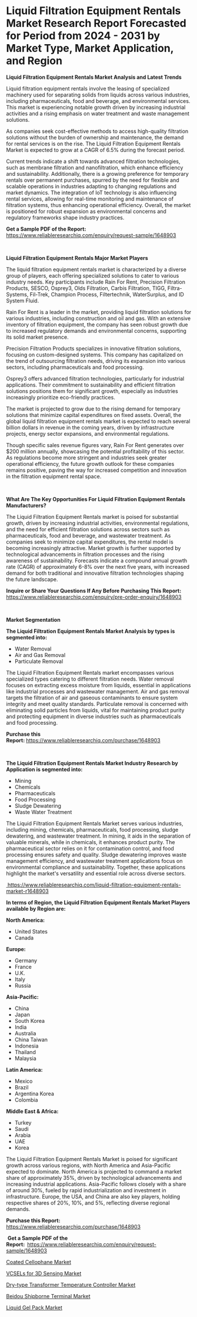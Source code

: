 <p><h1>Liquid Filtration Equipment Rentals Market Research Report Forecasted for Period from 2024 -  2031 by Market Type, Market Application, and Region</h1></p><p><strong>Liquid Filtration Equipment Rentals Market Analysis and Latest Trends</strong></p>
<p><p>Liquid filtration equipment rentals involve the leasing of specialized machinery used for separating solids from liquids across various industries, including pharmaceuticals, food and beverage, and environmental services. This market is experiencing notable growth driven by increasing industrial activities and a rising emphasis on water treatment and waste management solutions. </p><p>As companies seek cost-effective methods to access high-quality filtration solutions without the burden of ownership and maintenance, the demand for rental services is on the rise. The Liquid Filtration Equipment Rentals Market is expected to grow at a CAGR of 6.5% during the forecast period. </p><p>Current trends indicate a shift towards advanced filtration technologies, such as membrane filtration and nanofiltration, which enhance efficiency and sustainability. Additionally, there is a growing preference for temporary rentals over permanent purchases, spurred by the need for flexible and scalable operations in industries adapting to changing regulations and market dynamics. The integration of IoT technology is also influencing rental services, allowing for real-time monitoring and maintenance of filtration systems, thus enhancing operational efficiency. Overall, the market is positioned for robust expansion as environmental concerns and regulatory frameworks shape industry practices.</p></p>
<p><strong>Get a Sample PDF of the Report:&nbsp;</strong> <a href="https://www.reliableresearchiq.com/enquiry/request-sample/1648903?utm_campaign=99&utm_medium=2&utm_source=Github&utm_content=ia&utm_term=15102024&utm_id=liquid-filtration-equipment-rentals">https://www.reliableresearchiq.com/enquiry/request-sample/1648903</a></p>
<p>&nbsp;</p>
<p><strong>Liquid Filtration Equipment Rentals Major Market Players</strong></p>
<p><p>The liquid filtration equipment rentals market is characterized by a diverse group of players, each offering specialized solutions to cater to various industry needs. Key participants include Rain For Rent, Precision Filtration Products, SESCO, Osprey3, Olds Filtration, Carbis Filtration, TIGG, Filtra-Systems, Fil-Trek, Champion Process, Filtertechnik, WaterSurplus, and ID System Fluid.</p><p>Rain For Rent is a leader in the market, providing liquid filtration solutions for various industries, including construction and oil and gas. With an extensive inventory of filtration equipment, the company has seen robust growth due to increased regulatory demands and environmental concerns, supporting its solid market presence.</p><p>Precision Filtration Products specializes in innovative filtration solutions, focusing on custom-designed systems. This company has capitalized on the trend of outsourcing filtration needs, driving its expansion into various sectors, including pharmaceuticals and food processing.</p><p>Osprey3 offers advanced filtration technologies, particularly for industrial applications. Their commitment to sustainability and efficient filtration solutions positions them for significant growth, especially as industries increasingly prioritize eco-friendly practices.</p><p>The market is projected to grow due to the rising demand for temporary solutions that minimize capital expenditures on fixed assets. Overall, the global liquid filtration equipment rentals market is expected to reach several billion dollars in revenue in the coming years, driven by infrastructure projects, energy sector expansions, and environmental regulations.</p><p>Though specific sales revenue figures vary, Rain For Rent generates over $200 million annually, showcasing the potential profitability of this sector. As regulations become more stringent and industries seek greater operational efficiency, the future growth outlook for these companies remains positive, paving the way for increased competition and innovation in the filtration equipment rental space.</p></p>
<p>&nbsp;</p>
<p><strong>What Are The Key Opportunities For Liquid Filtration Equipment Rentals Manufacturers?</strong></p>
<p><p>The Liquid Filtration Equipment Rentals market is poised for substantial growth, driven by increasing industrial activities, environmental regulations, and the need for efficient filtration solutions across sectors such as pharmaceuticals, food and beverage, and wastewater treatment. As companies seek to minimize capital expenditures, the rental model is becoming increasingly attractive. Market growth is further supported by technological advancements in filtration processes and the rising awareness of sustainability. Forecasts indicate a compound annual growth rate (CAGR) of approximately 6-8% over the next five years, with increased demand for both traditional and innovative filtration technologies shaping the future landscape.</p></p>
<p><strong>Inquire or Share Your Questions If Any Before Purchasing This Report:</strong> <a href="https://www.reliableresearchiq.com/enquiry/pre-order-enquiry/1648903?utm_campaign=99&utm_medium=2&utm_source=Github&utm_content=ia&utm_term=15102024&utm_id=liquid-filtration-equipment-rentals">https://www.reliableresearchiq.com/enquiry/pre-order-enquiry/1648903</a></p>
<p>&nbsp;</p>
<p><strong>Market Segmentation</strong></p>
<p><strong>The Liquid Filtration Equipment Rentals Market Analysis by types is segmented into:</strong></p>
<p><ul><li>Water Removal</li><li>Air and Gas Removal</li><li>Particulate Removal</li></ul></p>
<p><p>The Liquid Filtration Equipment Rentals market encompasses various specialized types catering to different filtration needs. Water removal focuses on extracting excess moisture from liquids, essential in applications like industrial processes and wastewater management. Air and gas removal targets the filtration of air and gaseous contaminants to ensure system integrity and meet quality standards. Particulate removal is concerned with eliminating solid particles from liquids, vital for maintaining product purity and protecting equipment in diverse industries such as pharmaceuticals and food processing.</p></p>
<p><strong>Purchase this Report:&nbsp;</strong><a href="https://www.reliableresearchiq.com/purchase/1648903?utm_campaign=99&utm_medium=2&utm_source=Github&utm_content=ia&utm_term=15102024&utm_id=liquid-filtration-equipment-rentals">https://www.reliableresearchiq.com/purchase/1648903</a></p>
<p>&nbsp;</p>
<p><strong>The Liquid Filtration Equipment Rentals Market Industry Research by Application is segmented into:</strong></p>
<p><ul><li>Mining</li><li>Chemicals</li><li>Pharmaceuticals</li><li>Food Processing</li><li>Sludge Dewatering</li><li>Waste Water Treatment</li></ul></p>
<p><p>The Liquid Filtration Equipment Rentals Market serves various industries, including mining, chemicals, pharmaceuticals, food processing, sludge dewatering, and wastewater treatment. In mining, it aids in the separation of valuable minerals, while in chemicals, it enhances product purity. The pharmaceutical sector relies on it for contamination control, and food processing ensures safety and quality. Sludge dewatering improves waste management efficiency, and wastewater treatment applications focus on environmental compliance and sustainability. Together, these applications highlight the market's versatility and essential role across diverse sectors.</p></p>
<p><a href="https://www.reliableresearchiq.com/liquid-filtration-equipment-rentals-market-r1648903?utm_campaign=99&utm_medium=2&utm_source=Github&utm_content=ia&utm_term=15102024&utm_id=liquid-filtration-equipment-rentals">&nbsp;https://www.reliableresearchiq.com/liquid-filtration-equipment-rentals-market-r1648903</a></p>
<p><strong>In terms of Region, the Liquid Filtration Equipment Rentals Market Players available by Region are:</strong></p>
<p>
    <p> <strong> North America: </strong>
        <ul>
            <li>United States</li>
            <li>Canada</li>
        </ul>
        </p> 
    <p> <strong> Europe: </strong>
        <ul>
            <li>Germany</li>
            <li>France</li>
            <li>U.K.</li>
            <li>Italy</li>
            <li>Russia</li>
        </ul>
        </p> 
    <p> <strong> Asia-Pacific: </strong>
        <ul>
            <li>China</li>
            <li>Japan</li>
            <li>South Korea</li>
            <li>India</li>
            <li>Australia</li>
            <li>China Taiwan</li>
            <li>Indonesia</li>
            <li>Thailand</li>
            <li>Malaysia</li>
        </ul>
        </p> 
    <p> <strong> Latin America: </strong>
        <ul>
            <li>Mexico</li>
            <li>Brazil</li>
            <li>Argentina Korea</li>
            <li>Colombia</li>
        </ul>
        </p> 
    <p> <strong> Middle East & Africa: </strong>
        <ul>
            <li>Turkey</li>
            <li>Saudi</li>
            <li>Arabia</li>
            <li>UAE</li>
            <li>Korea</li>
        </ul>
    </p>
    </p>
<p><p>The Liquid Filtration Equipment Rentals Market is poised for significant growth across various regions, with North America and Asia-Pacific expected to dominate. North America is projected to command a market share of approximately 35%, driven by technological advancements and increasing industrial applications. Asia-Pacific follows closely with a share of around 30%, fueled by rapid industrialization and investment in infrastructure. Europe, the USA, and China are also key players, holding respective shares of 20%, 10%, and 5%, reflecting diverse regional demands.</p></p>
<p><strong>Purchase this Report: </strong><a href="https://www.reliableresearchiq.com/purchase/1648903?utm_campaign=99&utm_medium=2&utm_source=Github&utm_content=ia&utm_term=15102024&utm_id=liquid-filtration-equipment-rentals">https://www.reliableresearchiq.com/purchase/1648903</a></p>
<p>&nbsp;<strong>Get a Sample PDF of the Report:&nbsp;&nbsp;</strong><a href="https://www.reliableresearchiq.com/enquiry/request-sample/1648903?utm_campaign=99&utm_medium=2&utm_source=Github&utm_content=ia&utm_term=15102024&utm_id=liquid-filtration-equipment-rentals">https://www.reliableresearchiq.com/enquiry/request-sample/1648903</a></p>
<p><strong></strong></p>
<p><p><a href="https://github.com/shebaharrifx/Market-Research-Report-List-1/blob/main/coated-cellophane-market.md?utm_campaign=99&utm_medium=2&utm_source=Github&utm_content=ia&utm_term=15102024&utm_id=liquid-filtration-equipment-rentals">Coated Cellophane Market</a></p><p><a href="https://www.linkedin.com/pulse/top-trends-transforming-vcsels-3d-sensing-market-2024-r1x1e?trk=public_post_embed_feed-article-content&utm_campaign=99&utm_medium=2&utm_source=Github&utm_content=ia&utm_term=15102024&utm_id=liquid-filtration-equipment-rentals">VCSELs for 3D Sensing Market</a></p><p><a href="https://www.linkedin.com/pulse/dry-type-transformer-temperature-controller-industry-sector-yhvwe?trk=public_post_embed_feed-article-content&utm_campaign=99&utm_medium=2&utm_source=Github&utm_content=ia&utm_term=15102024&utm_id=liquid-filtration-equipment-rentals">Dry-type Transformer Temperature Controller Market</a></p><p><a href="https://www.linkedin.com/pulse/beidou-shipborne-terminal-market-outlook-current-assessment-future-m3w3f?utm_campaign=99&utm_medium=2&utm_source=Github&utm_content=ia&utm_term=15102024&utm_id=liquid-filtration-equipment-rentals">Beidou Shipborne Terminal Market</a></p><p><a href="https://github.com/yoreivesal/Market-Research-Report-List-1/blob/main/liquid-gel-pack-market.md?utm_campaign=99&utm_medium=2&utm_source=Github&utm_content=ia&utm_term=15102024&utm_id=liquid-filtration-equipment-rentals">Liquid Gel Pack Market</a></p></p>